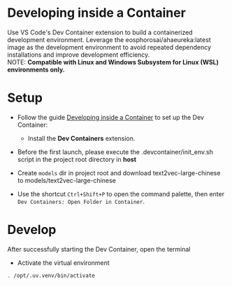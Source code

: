 # Developing inside a Container
Use VS Code's ​Dev Container extension to build a containerized development environment. Leverage the eosphorosai/ahaeureka:latest image as the development environment to avoid repeated dependency installations and improve development efficiency.  
NOTE: **Compatible with Linux and Windows Subsystem for Linux (WSL) environments only.**
# Setup

- Follow the guide [Developing inside a Container](https://code.visualstudio.com/docs/devcontainers/containers) to set up the Dev Container:  
  - Install the ​**Dev Containers** extension.   

- Before the first launch, please execute the .devcontainer/init_env.sh script in the project root directory in **host**  
- Create `models` dir in project root and download text2vec-large-chinese to models/text2vec-large-chinese
- Use the shortcut `Ctrl+Shift+P` to open the command palette, then enter `Dev Containers: Open Folder in Container`.

# Develop  
After successfully starting the Dev Container, open the terminal    

- Activate the virtual environment
```bash
. /opt/.uv.venv/bin/activate
```
